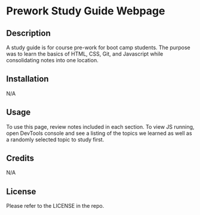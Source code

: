 # Prework Study Guide Webpage

## Description

A study guide is for course pre-work for boot camp students. The purpose was to learn the basics of HTML, CSS, Git, and Javascript while consolidating notes into one location.

## Installation

N/A

## Usage

To use this page, review notes included in each section.  To view JS running, open DevTools console and see a listing of the topics we learned as well as a randomly selected topic to study first.

## Credits

N/A

## License

Please refer to the LICENSE in the repo.
